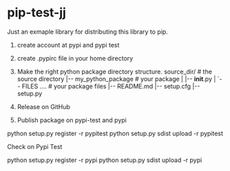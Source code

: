 # pip-test-jj

Just an exmaple library for distributing this library to pip. 

1. create account at pypi and pypi test
2. create .pypirc file in your home directory
3. Make the right python package directory structure. 
    source_dir/                 # the source directory
|-- my_python_package       # your package
|   |-- __init__.py
|   `-- FILES ....          # your package files
|-- README.md
|-- setup.cfg
|-- setup.py

4. Release on GitHub
5. Publish package on pypi-test and pypi

python setup.py register -r pypitest
python setup.py sdist upload -r pypitest

Check on Pypi Test

python setup.py register -r pypi
python setup.py sdist upload -r pypi

